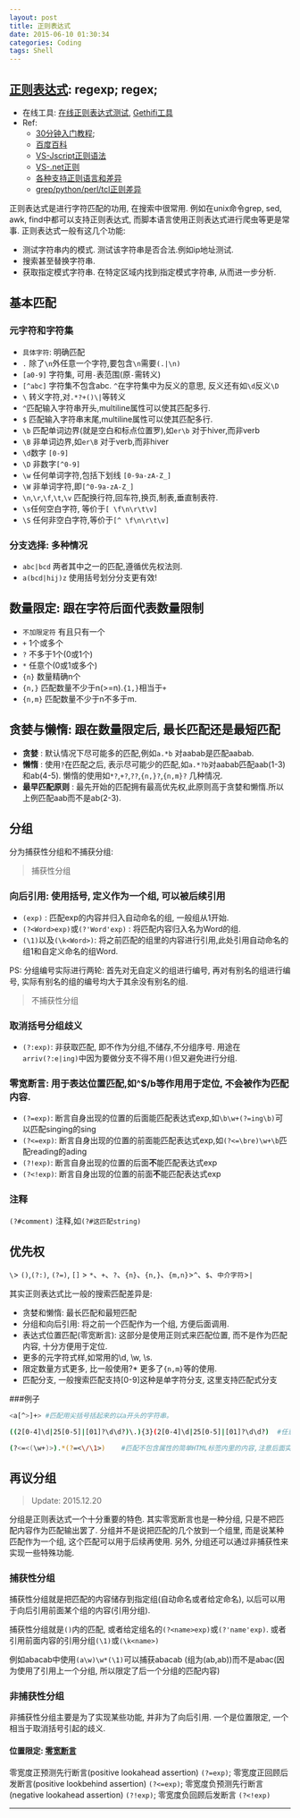 ```yaml
---
layout: post
title: 正则表达式
date: 2015-06-10 01:30:34
categories: Coding
tags: Shell 
---
```


## [正则表达式](http://zh.wikipedia.org/wiki/%E6%AD%A3%E5%88%99%E8%A1%A8%E8%BE%BE%E5%BC%8F): regexp; regex;

- 在线工具: [在线正则表达式测试](http://regexpal.com/), [Gethifi工具](http://www.gethifi.com/tools/regex)
- Ref: 
	- [30分钟入门教程](http://deerchao.net/tutorials/regex/regex.htm); 
	- [百度百科](http://baike.baidu.com/view/94238.htm)
	- [VS-Jscript正则语法](https://msdn.microsoft.com/zh-cn/library/ae5bf541%28v=vs.100%29.aspx)
	- [VS-.net正则](https://msdn.microsoft.com/zh-cn/library/hs600312%28v=vs.110%29.aspx)
	- [各种支持正则语言和差异](https://en.wikipedia.org/wiki/Comparison_of_regular_expression_engines)
	- [grep/python/perl/tcl正则差异](http://www.greenend.org.uk/rjk/tech/regexp.html)

正则表达式是进行字符匹配的功用, 在搜索中很常用. 例如在unix命令grep, sed, awk, find中都可以支持正则表达式, 而脚本语言使用正则表达式进行爬虫等更是常事. 正则表达式一般有这几个功能:

- 测试字符串内的模式. 测试该字符串是否合法.例如ip地址测试.
- 搜索甚至替换字符串. 
- 获取指定模式字符串. 在特定区域内找到指定模式字符串, 从而进一步分析.

## 基本匹配

### 元字符和字符集

- `具体字符`: 明确匹配
- `.`  除了`\n`外任意一个字符,要包含`\n`需要`(.|\n)`
- `[a0-9]` 字符集, 可用`-`表范围(原`-`需转义)
- `[^abc]` 字符集不包含abc. `^`在字符集中为反义的意思, 反义还有如`\d`反义`\D`
- `\` 转义字符,对`.*?+()\|`等转义
- `^`匹配输入字符串开头,multiline属性可以使其匹配多行.
- `$` 匹配输入字符串末尾,multiline属性可以使其匹配多行.
- `\b` 匹配单词边界(就是空白和标点位置罗),如`er\b` 对于hiver,而非verb
- `\B` 非单词边界,如`er\B` 对于verb,而非hiver
- `\d`数字 `[0-9]`
- `\D` 非数字`[^0-9]`
- `\w` 任何单词字符,包括下划线 `[0-9a-zA-Z_]`
- `\W` 非单词字符,即`[^0-9a-zA-Z_]`
- `\n`,`\r`,`\f`,`\t`,`\v` 匹配换行符,回车符,换页,制表,垂直制表符.
- `\s`任何空白字符, 等价于`[ \f\n\r\t\v]`
- `\S` 任何非空白字符,等价于`[^ \f\n\r\t\v]`

### 分支选择: 多种情况

- `abc|bcd` 两者其中之一的匹配,遵循优先权法则.
- `a(bcd|hij)z` 使用括号划分分支更有效!

## 数量限定: 跟在字符后面代表数量限制

- `不加限定符` 有且只有一个
- `+` 1个或多个 
- `?` 不多于1个(0或1个)
- `*` 任意个(0或1或多个)
- `{n}` 数量精确n个
- `{n,}` 匹配数量不少于n(>=n).`{1,}`相当于`+`
- `{n,m}` 匹配数量不少于n不多于m.

## 贪婪与懒惰: 跟在数量限定后, 最长匹配还是最短匹配

- **贪婪** : 默认情况下尽可能多的匹配,例如`a.*b` 对aabab是匹配aabab.
- **懒惰** : 使用`?`在匹配之后, 表示尽可能少的匹配,如`a.*?b`对aabab匹配aab(1-3)和ab(4-5). 懒惰的使用如`*?`,`+?`,`??`,`{n,}?`,`{n,m}?` 几种情况.
- **最早匹配原则** : 最先开始的匹配拥有最高优先权,此原则高于贪婪和懒惰.所以上例匹配aab而不是ab(2-3).

## 分组

分为捕获性分组和不捕获分组:

> 捕获性分组

### 向后引用: 使用括号, 定义作为一个组, 可以被后续引用

- `(exp)` : 匹配exp的内容并归入自动命名的组, 一般组从1开始.
- `(?<Word>exp)`或`(?'Word'exp)` : 将匹配内容归入名为Word的组.
- `(\1)`以及`(\k<Word>)`: 将之前匹配的组里的内容进行引用,此处引用自动命名的组1和自定义命名的组Word.

PS: 分组编号实际进行两轮: 首先对无自定义的组进行编号, 再对有别名的组进行编号, 实际有别名的组的编号均大于其余没有别名的组.

> 不捕获性分组

### 取消括号分组歧义

- `(?:exp)`: 非获取匹配, 即不作为分组,不储存,不分组序号. 用途在`arriv(?:e|ing)`中因为要做分支不得不用`()`但又避免进行分组.

### 零宽断言: 用于表达位置匹配,如^$/b等作用用于定位, 不会被作为匹配内容.

- `(?=exp)`: 断言自身出现的位置的后面能匹配表达式exp,如`\b\w+(?=ing\b)`可以匹配singing的sing
- `(?<=exp)`: 断言自身出现的位置的前面能匹配表达式exp,如`(?<=\bre)\w+\b`匹配reading的ading
- `(?!exp)`: 断言自身出现的位置的后面**不**能匹配表达式exp
- `(?<!exp)`: 断言自身出现的位置的前面**不**能匹配表达式exp

### 注释

`(?#comment)` 注释,如`(?#这匹配string)`

## 优先权

`\`> `()`,`(?:)`, `(?=)`, `[]` > `*`、`+`、`?`、`{n}`、`{n,}`、`{m,n}`>`^`、`$`、`中介字符`>`|`


其实正则表达式比一般的搜索匹配差异是: 

- 贪婪和懒惰: 最长匹配和最短匹配
- 分组和向后引用: 将之前一个匹配作为一个组, 方便后面调用.
- 表达式位置匹配(零宽断言): 这部分是使用正则式来匹配位置, 而不是作为匹配内容, 十分方便用于定位.
- 更多的元字符式样,如常用的\d, \w, \s.
- 限定数量方式更多, 比一般使用?* 更多了`{n,m}`等的使用.
- 匹配分支, 一般搜索匹配支持[0-9]这种是单字符分支, 这里支持匹配式分支

###例子

~~~~bash
<a[^>]+> #匹配用尖括号括起来的以a开头的字符串。

((2[0-4]\d|25[0-5]|[01]?\d\d?)\.){3}(2[0-4]\d|25[0-5]|[01]?\d\d?)  #任意IP(<256)

(?<=<(\w+)>).*(?=<\/\1>)    #匹配不包含属性的简单HTML标签内里的内容,注意后面实际是</组1>
~~~~

## 再议分组

> Update: 2015.12.20

分组是正则表达式一个十分重要的特色. 其实零宽断言也是一种分组, 只是不把匹配内容作为匹配输出罢了. 分组并不是说把匹配的几个放到一个组里, 而是说某种匹配作为一个组, 这个匹配可以用于后续再使用. 另外, 分组还可以通过非捕获性来实现一些特殊功能.

### 捕获性分组

捕获性分组就是把匹配的内容储存到指定组(自动命名或者给定命名), 以后可以用于向后引用前面某个组的内容(引用分组). 

捕获性分组就是`()`内的匹配, 或者给定组名的`(?<name>exp)`或`(?'name'exp)`. 或者引用前面内容的引用分组`(\1)`或`(\k<name>)`

例如abacab中使用`(a\w)\w*(\1)`可以捕获abacab (组为(ab,ab))而不是abac(因为使用了引用上一个分组, 所以限定了后一个分组的匹配内容)

### 非捕获性分组

非捕获性分组主要是为了实现某些功能, 并非为了向后引用. 一个是位置限定, 一个相当于取消括号引起的歧义.

#### 位置限定: [零宽断言]()

零宽度正预测先行断言(positive lookahead assertion) `(?=exp)`; 零宽度正回顾后发断言(positive lookbehind assertion) `(?<=exp)`; 零宽度负预测先行断言(negative lookahead assertion) `(?!exp)`; 零宽度负回顾后发断言 `(?<!exp)`




---
